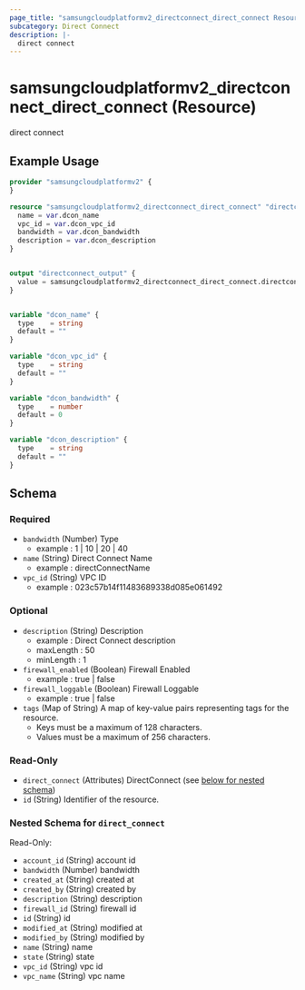 ```yaml
---
page_title: "samsungcloudplatformv2_directconnect_direct_connect Resource - samsungcloudplatformv2"
subcategory: Direct Connect
description: |-
  direct connect
---
```


# samsungcloudplatformv2_directconnect_direct_connect (Resource)

direct connect

## Example Usage

```terraform
provider "samsungcloudplatformv2" {
}

resource "samsungcloudplatformv2_directconnect_direct_connect" "directconnect" {
  name = var.dcon_name
  vpc_id = var.dcon_vpc_id
  bandwidth = var.dcon_bandwidth
  description = var.dcon_description
}


output "directconnect_output" {
  value = samsungcloudplatformv2_directconnect_direct_connect.directconnect
}


variable "dcon_name" {
  type    = string
  default = ""
}

variable "dcon_vpc_id" {
  type    = string
  default = ""
}

variable "dcon_bandwidth" {
  type    = number
  default = 0
}

variable "dcon_description" {
  type    = string
  default = ""
}
```

<!-- schema generated by tfplugindocs -->
## Schema

### Required

- `bandwidth` (Number) Type 
  - example : 1 | 10 | 20 | 40
- `name` (String) Direct Connect Name 
  - example : directConnectName
- `vpc_id` (String) VPC ID 
  - example : 023c57b14f11483689338d085e061492

### Optional

- `description` (String) Description
  - example : Direct Connect description
  - maxLength : 50
  - minLength : 1
- `firewall_enabled` (Boolean) Firewall Enabled 
  - example : true | false
- `firewall_loggable` (Boolean) Firewall Loggable 
  - example : true | false
- `tags` (Map of String) A map of key-value pairs representing tags for the resource.
  - Keys must be a maximum of 128 characters.
  - Values must be a maximum of 256 characters.

### Read-Only

- `direct_connect` (Attributes) DirectConnect (see [below for nested schema](#nestedatt--direct_connect))
- `id` (String) Identifier of the resource.

<a id="nestedatt--direct_connect"></a>
### Nested Schema for `direct_connect`

Read-Only:

- `account_id` (String) account id
- `bandwidth` (Number) bandwidth
- `created_at` (String) created at
- `created_by` (String) created by
- `description` (String) description
- `firewall_id` (String) firewall id
- `id` (String) id
- `modified_at` (String) modified at
- `modified_by` (String) modified by
- `name` (String) name
- `state` (String) state
- `vpc_id` (String) vpc id
- `vpc_name` (String) vpc name